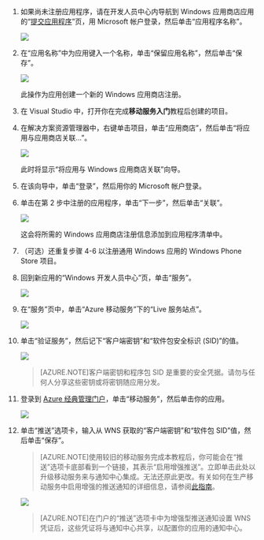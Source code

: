 

1. 如果尚未注册应用程序，请在开发人员中心内导航到 Windows 应用商店应用的“[提交应用程序]”页，用 Microsoft 帐户登录，然后单击“应用程序名称”。

   	![](./media/mobile-services-notification-hubs-register-windows-store-app/mobile-services-submit-win8-app.png)

2. 在“应用名称”中为应用键入一个名称，单击“保留应用名称”，然后单击“保存”。

   	![](./media/mobile-services-notification-hubs-register-windows-store-app/mobile-services-win8-app-name.png)

   	此操作为应用创建一个新的 Windows 应用商店注册。

3. 在 Visual Studio 中，打开你在完成**移动服务入门**教程后创建的项目。

4. 在解决方案资源管理器中，右键单击项目，单击“应用商店”，然后单击“将应用与应用商店关联...”。

  	![](./media/mobile-services-notification-hubs-register-windows-store-app/mobile-services-store-association.png)

   	此时将显示“将应用与 Windows 应用商店关联”向导。

5. 在该向导中，单击“登录”，然后用你的 Microsoft 帐户登录。

6. 单击在第 2 步中注册的应用程序，单击“下一步”，然后单击“关联”。

   	![](./media/mobile-services-notification-hubs-register-windows-store-app/mobile-services-select-app-name.png)

   	这会将所需的 Windows 应用商店注册信息添加到应用程序清单中。    

7. （可选）还重复步骤 4-6 以注册通用 Windows 应用的 Windows Phone Store 项目。

8. 回到新应用的“Windows 开发人员中心”页，单击“服务”。

   	![](./media/mobile-services-notification-hubs-register-windows-store-app/mobile-services-win8-edit-app.png) 

9. 在“服务”页中，单击“Azure 移动服务”下的“Live 服务站点”。

	![](./media/mobile-services-javascript-backend-register-windows-store-app/mobile-services-win8-edit2-app.png)

10. 单击“验证服务”，然后记下“客户端密钥”和“软件包安全标识 (SID)”的值。

   	![](./media/mobile-services-notification-hubs-register-windows-store-app/mobile-services-win8-app-push-auth.png)

    > [AZURE.NOTE]客户端密钥和程序包 SID 是重要的安全凭据。请勿与任何人分享这些密钥或将密钥随应用分发。

11. 登录到 [Azure 经典管理门户](https://manage.windowsazure.cn/)，单击“移动服务”，然后单击你的应用。

   	![](./media/mobile-services-notification-hubs-register-windows-store-app/mobile-services-selection.png)

12. 单击“推送”选项卡，输入从 WNS 获取的“客户端密钥”和“软件包 SID”值，然后单击“保存”。

	>[AZURE.NOTE]使用较旧的移动服务完成本教程后，你可能会在“推送”选项卡底部看到一个链接，其表示“启用增强推送”。立即单击此处以升级移动服务来与通知中心集成。无法还原此更改。有关如何在生产移动服务中启用增强的推送通知的详细信息，请参阅<a href="http://go.microsoft.com/fwlink/p/?LinkId=391951">此指南</a>。

   	![](./media/mobile-services-notification-hubs-register-windows-store-app/mobile-push-tab.png)

	>[AZURE.NOTE]在门户的“推送”选项卡中为增强型推送通知设置 WNS 凭证后，这些凭证将与通知中心共享，以配置你的应用的通知中心。

<!-- URLs. -->
[Get started with Mobile Services]: /zh-cn/documentation/articles/mobile-services-windows-store-get-started/
[提交应用程序]: http://go.microsoft.com/fwlink/p/?LinkID=266582
[Azure Management Portal]: https://manage.windowsazure.cn/

<!---HONumber=Mooncake_0118_2016-->